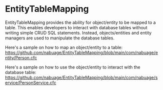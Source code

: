 # EntityTableMapping
EntityTableMapping provides the ability for object/entity to be mapped to a table. This enables developers to interact with database tables without writing simple CRUD SQL statements. Instead, objects/entities and entity managers are used to manipulate the database tables. 

Here's a sample on how to map an object/entity to a table: https://github.com/nabuage/EntityTableMapping/blob/main/com/nabuage/entity/Person.cfc

Here's a sample on how to use the object/entity to interact with the database table: https://github.com/nabuage/EntityTableMapping/blob/main/com/nabuage/service/PersonService.cfc
